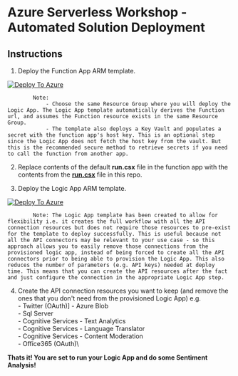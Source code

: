 # Azure Serverless Workshop - Automated Solution Deployment
## Instructions


1. Deploy the Function App ARM template.

[![Deploy To Azure](https://aka.ms/deploytoazurebutton)](https://portal.azure.com/#create/Microsoft.Template/uri/https%3A%2F%2Fraw.githubusercontent.com%2FMicrosoft-USEduAzure%2Fworkshops%2Fmaster%2Fserverless%2Fdeploy%2Ffunction-http-trigger%2Fazuredeploy.json)

            Note: 
                - Choose the same Resource Group where you will deploy the Logic App. The Logic App template automatically derives the Function url, and assumes the Function resource exists in the same Resource Group.
                - The template also deploys a Key Vault and populates a secret with the function app's host key. This is an optional step since the Logic App does not fetch the host key from the vault. But this is the recommended secure method to retrieve secrets if you need to call the function from another app.
  
2. Replace contents of the default **run.csx** file in the function app with the contents from the [**run.csx**](https://raw.githubusercontent.com/Microsoft-USEduAzure/workshops/master/serverless/deploy/function-http-trigger/run.csx) file in this repo.

3. Deploy the Logic App ARM template.

[![Deploy To Azure](https://aka.ms/deploytoazurebutton)](https://portal.azure.com/#create/Microsoft.Template/uri/https%3A%2F%2Fraw.githubusercontent.com%2FMicrosoft-USEduAzure%2Fworkshops%2Fmaster%2Fserverless%2Fdeploy%2Fazuredeploy-logicApp-SentimentAnalysis.json)

            Note: The Logic App template has been created to allow for flexibility i.e. it creates the full workflow with all the API connection resources but does not require those resources to pre-exist for the template to deploy successfully. This is useful because not all the API connectors may be relevant to your use case - so this approach allows you to easily remove those connections from the provisioned logic app, instead of being forced to create all the API connectors prior to being able to provision the Logic App. This also reduces the number of parameters (e.g. API keys) needed at deploy time. This means that you can create the API resources after the fact and just configure the connection in the appropriate Logic App step.

4. Create the API connection resources you want to keep (and remove the ones that you don't need from the provisioned Logic App)
        e.g.\
            - Twitter (OAuth)]
            - Azure Blob\
            - Sql Server\
            - Cognitive Services - Text Analytics\
            - Cognitive Services - Language Translator\
            - Cognitive Services - Content Moderation\
            - Office365 (OAuth)\

**Thats it! You are set to run your Logic App and do some Sentiment Analysis!**